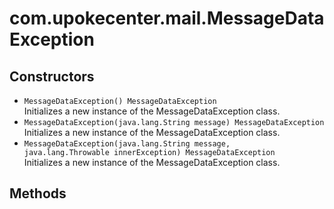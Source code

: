 # com.upokecenter.mail.MessageDataException

## Constructors

* `MessageDataException() MessageDataException`<br>
 Initializes a new instance of the MessageDataException class.
* `MessageDataException​(java.lang.String message) MessageDataException`<br>
 Initializes a new instance of the MessageDataException class.
* `MessageDataException​(java.lang.String message,
java.lang.Throwable innerException) MessageDataException`<br>
 Initializes a new instance of the MessageDataException class.

## Methods

